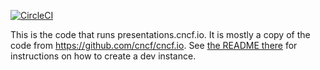 [![CircleCI](https://circleci.com/gh/cncf/cncf.io.svg?style=svg)](https://circleci.com/gh/cncf/cncf.io)

This is the code that runs presentations.cncf.io. It is mostly a copy of the code from https://github.com/cncf/cncf.io. See [the README there](https://github.com/cncf/cncf.io/blob/main/README.md) for instructions on how to create a dev instance.